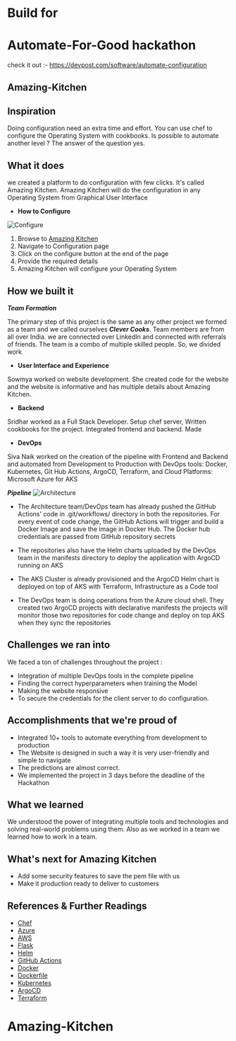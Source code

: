 # Build for 
# Automate-For-Good hackathon 
check it out :- https://devpost.com/software/automate-configuration 
## Amazing-Kitchen
## Inspiration

Doing configuration need an extra time and effort. You can use chef to configure the Operating System with cookbooks. 
Is possible to automate another level ? The answer of the question yes. 

## What it does

we created a platform to do configuration with few clicks. It's called Amazing Kitchen. Amazing Kitchen will do the configuration in any Operating System from Graphical User Interface 

- **How to Configure**

![Configure](https://drive.google.com/uc?export=view&id=1P-Ml90WKWVedzp2Dawa4UlFmAAZhiVAa)

1. Browse to [Amazing Kitchen](https://tinyurl.com/amazing-kitchen)
2. Navigate to Configuration page 
3. Click on the configure button at the end of the page
4. Provide the required details
5. Amazing Kitchen will configure your Operating System

## How we built it

***Team Formation***

The primary step of this project is the same as any other project we formed as a team and we called ourselves ***Clever Cooks***. Team members are from all over India. we are connected over LinkedIn and connected with referrals of friends. The team is a combo of multiple skilled people. So, we divided work

- **User Interface and Experience**

Sowmya worked on website development. She created code for the website and the website is informative and has multiple details about Amazing Kitchen.

- **Backend**

Sridhar worked as a Full Stack Developer. Setup chef server, Written cookbooks for the project. Integrated frontend and backend. Made 

- **DevOps**

Siva Naik worked on the creation of the pipeline with Frontend and Backend and automated from Development to Production with DevOps tools: Docker, Kubernetes, Git Hub Actions, ArgoCD, Terraform, and Cloud Platforms: Microsoft Azure for AKS

***Pipeline***
![Architecture](https://drive.google.com/uc?export=view&id=1VD0JhqGHkLfhXEuuPQoN8RvRLucEBnGQ)

- The Architecture team/DevOps team has already pushed the GitHub Actions' code in .git/workflows/ directory in both the repositories. For every event of code change, the GitHub Actions will trigger and build a Docker Image and save the image in Docker Hub. The Docker hub credentials are passed from GitHub repository secrets

- The repositories also have the Helm charts uploaded by the DevOps team in the manifests directory to deploy the application with ArgoCD running on AKS

- The AKS Cluster is already provisioned and the ArgoCD Helm chart is deployed on top of AKS with Terraform, Infrastructure as a Code tool

- The DevOps team is doing operations from the Azure cloud shell. They created two ArgoCD projects with declarative manifests the projects will monitor those two repositories for code change and deploy on top AKS when they sync the repositories

## Challenges we ran into

We faced a ton of challenges throughout the project :

- Integration of multiple DevOps tools in the complete pipeline
- Finding the correct hyperparameters when training the Model
- Making the website responsive
- To secure the credentials for the client server to do configuration.

## Accomplishments that we're proud of

- Integrated 10+ tools to automate everything from development to production
- The Website is designed in such a way it is very user-friendly and simple to navigate
- The predictions are almost correct.
- We implemented the project in 3 days before the deadline of the Hackathon

## What we learned

We understood the power of integrating multiple tools and technologies and solving real-world problems using them. Also as we worked in a team we learned how to work in a team.

## What's next for Amazing Kitchen

- Add some security features to save the pem file with us
- Make it production ready to deliver to customers

## References & Further Readings

- [Chef](https://learn.chef.io/)
- [Azure](https://docs.microsoft.com/en-us/azure/?product=featured)
- [AWS](https://docs.aws.amazon.com/)
- [Flask](https://flask.palletsprojects.com/en/2.0.x/)
- [Helm](https://helm.sh/docs/)
- [GitHub Actions](https://docs.github.com/en/actions)
- [Docker](https://docs.docker.com/)
- [Dockerfile](https://docs.docker.com/engine/reference/builder/)
- [Kubernetes](https://kubernetes.io/docs/home/)
- [ArgoCD](https://argoproj.github.io/argo-cd/)
- [Terraform](https://www.terraform.io/docs/index.html)
# Amazing-Kitchen
